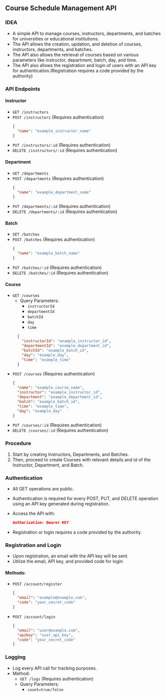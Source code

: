 ## Course Schedule Management API

### IDEA

- A simple API to manage courses, instructors, departments, and batches for universities or educational institutions.
- The API allows the creation, updation, and deletion of courses, instructors, departments, and batches.
- The API also allows the retrieval of courses based on various parameters like instructor, department, batch, day, and time.
- The API also allows the registration and login of users with an API key for authentication.(Registration requires a code provided by the authority)


### API Endpoints

#### Instructor

- `GET /instructors`
- `POST /instructors` (Requires authentication)
    ```json
    {
      "name": "example_instructor_name"
    }
- `PUT /instructors/:id` (Requires authentication)
- `DELETE /instructors/:id` (Requires authentication)

#### Department

- `GET /departments`
- `POST /departments` (Requires authentication)
    ```json
    {
      "name": "example_department_name"
    }
- `PUT /departments/:id` (Requires authentication)
- `DELETE /departments/:id` (Requires authentication)

#### Batch

- `GET /batches`
- `POST /batches` (Requires authentication)
    ```json
    {
      "name": "example_batch_name"
    }
- `PUT /batches/:id` (Requires authentication)
- `DELETE /batches/:id` (Requires authentication)

#### Course

- `GET /courses`
  - Query Parameters:
    - `instructorId`
    - `departmentId`
    - `batchId`
    - `day`
    - `time`
  ```json
    {
      "instructorId": "example_instructor_id",
      "departmentId": "example_department_id",
      "batchId": "example_batch_id",
      "day": "example_day",
      "time": "example_time"
    }
    ```
- `POST /courses` (Requires authentication)
    ```json
    {
      "name": "example_course_name",
      "instructor": "example_instructor_id",
      "department": "example_department_id",
      "batch": "example_batch_id",
      "time": "example_time",
      "day": "example_day"
    }
    ```
- `PUT /courses/:id` (Requires authentication)
- `DELETE /courses/:id` (Requires authentication)

### Procedure

1. Start by creating Instructors, Departments, and Batches.
2. Then, proceed to create Courses with relevant details and id of the Instructor, Department, and Batch.

### Authentication

- All GET operations are public.
- Authentication is required for every POST, PUT, and DELETE operation using an API key generated during registration.
- Access the API with:

  ```json
  Authorization: Bearer KEY
  ```

- Registration or login requires a code provided by the authority.

### Registration and Login

- Upon registration, an email with the API key will be sent.
- Utilize the email, API key, and provided code for login.

#### Methods:

- `POST /account/register`
    ```json
    {
      "email": "example@example.com",
      "code": "your_secret_code"
    }
    ```

- `POST /account/login`
    ```json
    {
      "email": "user@example.com",
      "apiKey": "user_api_key",
      "code": "your_secret_code"
    }
    ```


### Logging

- Log every API call for tracking purposes.
- Method:
  - `GET /logs` (Requires authentication)
  - Query Parameters:
    - `count=true/false`
